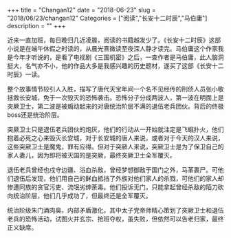 +++
title = "Changan12"
date = "2018-06-23"
slug = "2018/06/23/changan12"
Categories = ["阅读","长安十二时辰","马伯庸"]
description = ""
+++

近来一直加班，每日晚归几近凌晨，阅读的书籍越发少了。《长安十二时辰》这部小说是在端午休假之时读的，从晨光熹微读至夜深人静才读完。马伯庸这个作家我是今年才听说的，是看了电视剧《三国机密》之后，一查作者是马伯庸，此人脑洞挺大，名气亦不小，他的作品大多是我感兴趣的历史题材，遂买了这部《长安十二时辰》一读。

整个故事情节较引人入胜，描写了唐代天宝年间一个名不见经传的刑侦人员张小敬拯救长安城，免于一次毁灭的恐怖袭击。恐怖分子分成两波人，第一波在明面上是突厥卫士，第二波是被煽动起来的对唐统治阶层不满的退伍老兵团伙。背后的终极boss还是统治阶层。

突厥卫士只是退伍老兵团伙的炮灰，他们的行动从一开始就注定是飞蛾扑火，他们抱着必死之心来毁灭长安城，对于长安城的唐人来说，或者对于今天的汉人来说，这些突厥卫士是魔鬼，罪有应得。但对于突厥人来说，突厥卫士是为了保卫自己的家人妻儿，因为即将被灭国的是突厥，最终突厥卫士全军覆灭。

退伍老兵曾经也戍守边疆、浴血杀敌，曾经梦想御敌于国门之外，马革裹尸。可他们退伍后发现，他们用自己的鲜血抵挡了外族对他们家人的杀戮，可他们的家人却惨遭同族的贪官污吏、流氓劣绅荼毒。他们投诉无门，只能拿起曾经杀敌的陌刀砍向统治阶层，他们几乎成功了，但最终还是全军覆灭。

统治阶级朱门酒肉臭，内部矛盾激化，其中太子党帝师精心策划了突厥卫士和退伍老兵的恐怖活动，试图火并玄宗、抢班夺权，虽失败，但依然可以告老归家，最终正义缺席。

